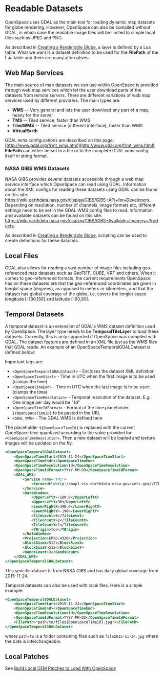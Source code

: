 # Readable Datasets
OpenSpace uses GDAL as the main tool for loading dynamic map datasets for globe rendering. However, OpenSpace can also be compiled without GDAL, in which case the readable image files will be limited to simple local files such as JPEG and PNG.

As described in [Creating a Renderable Globe](creating-a-renderableglobe), a layer is defined by a Lua table. What we want is a dataset definition to be used for the **FilePath** of the Lua table and there are many alternatives.


## Web Map Services
The main source of map datasets we can use within OpenSpace is provided through web map services which let the user download parts of the datasets from remote servers. There are different variations of web map services used by different providers. The main types are:

  - **WMS** -- Very general and lets the user download any part of a map, heavy for the server
  - **TMS** -- Tiled service, faster than WMS
  - **TiledWMS** -- Tiled service (different interface), faster than WMS
  - **VirtualEarth**

GDAL wms configurations are described on this page: [http://www.gdal.org/frmt_wms.html](http://www.gdal.org/frmt_wms.html). **FilePath** can either be set to a file or to the complete GDAL wms config itself in string format.

### NASA GIBS WMS Datasets
NASA GIBS provides several datasets accessible through a web map service interface which OpenSpace can read using GDAL. Information about the XML configs for reading these datasets using GDAL can be found on this site: https://wiki.earthdata.nasa.gov/display/GIBS/GIBS+API+for+Developers. Depending on resolution, number of channels, image formats etc, different settings need to be set in the GDAL WMS config files to read. Information and available datasets can be found on this site:
https://wiki.earthdata.nasa.gov/display/GIBS/GIBS+Available+Imagery+Products.

As described in [Creating a Renderable Globe](creating-a-renderableglobe), scripting can be used to create definitions for these datasets.


## Local Files
GDAL also allows for reading a vast number of image files including geo-referenced map datasets such as GeoTIFF, CUBE, VRT and others. When it comes to geo-referenced formats, the current requirements OpenSpace has on these datasets are that the geo-referenced coordinates are given in longlat space (degrees), as opposed to meters or kilometers, and that the dataset has global coverage of the globe, i.e. covers the longlat space longitude \[-180,180\] and latitude \[-90,90\].


## Temporal Datasets
A temporal dataset is an extension of GDAL's WMS dataset definition used by OpenSpace. The layer type needs to be **TemporalTileLayer** to load these datasets. Currently, this is only supported if OpenSpace was compiled with GDAL. The dataset features are defined in an XML file just as the WMS files that GDAL reads. An example of an OpenSpaceTemporalGDALDataset is defined below:

Important tags are:
  - `<OpenSpaceTemporalGDALDataset>` - Encloses the dataset XML definition
  - `<OpenSpaceTimeStart>` - Time in UTC when the first image is to be used (clamps the time)
  - `<OpenSpaceTimeEnd>` - Time in UTC when the last image is to be used (clamps the time)
  - `<OpenSpaceTimeResolution>` - Temporal resolution of the dataset. E.g. One image per day would be "1d"
  - `<OpenSpaceTimeIdFormat>` - Format of the time placeholder `${OpenSpaceTimeId}` to be pasted in the URL
  - `<GDAL_WMS>` - The GDAL WMS is defined here

The placeholder `${OpenSpaceTimeId}` is replaced with the current OpenSpace time quantized according to the value provided for `<OpenSpaceTimeResolution>`. Then a new dataset will be loaded and texture images will be updated on the fly.

```xml
<OpenSpaceTemporalGDALDataset>
    <OpenSpaceTimeStart>2015-11-24</OpenSpaceTimeStart>
    <OpenSpaceTimeEnd></OpenSpaceTimeEnd>
    <OpenSpaceTimeResolution>1d</OpenSpaceTimeResolution>
    <OpenSpaceTimeIdFormat>YYYY-MM-DD</OpenSpaceTimeIdFormat>
    <GDAL_WMS>
        <Service name="TMS">
            <ServerUrl>http://map1.vis.earthdata.nasa.gov/wmts-geo/VIIRS_SNPP_CorrectedReflectance_TrueColor/default/${OpenSpaceTimeId}/EPSG4326_250m/${z}/${y}/${x}.jpg</ServerUrl>
        </Service>
        <DataWindow>
            <UpperLeftX>-180.0</UpperLeftX>
            <UpperLeftY>90</UpperLeftY>
            <LowerRightX>396.0</LowerRightX>
            <LowerRightY>-198</LowerRightY>
            <TileLevel>8</TileLevel>
            <TileCountX>2</TileCountX>
            <TileCountY>1</TileCountY>
            <YOrigin>top</YOrigin>
        </DataWindow>
        <Projection>EPSG:4326</Projection>
        <BlockSizeX>512</BlockSizeX>
        <BlockSizeY>512</BlockSizeY>
        <BandsCount>3</BandsCount>
    </GDAL_WMS>
</OpenSpaceTemporalGDALDataset>
```
This specific dataset is from NASA GIBS and has daily global coverage from 2015-11-24.

Temporal datasets can also be used with local files. Here is a simple example:
```xml
<OpenSpaceTemporalGDALDataset>
    <OpenSpaceTimeStart>2015-11-24</OpenSpaceTimeStart>
    <OpenSpaceTimeEnd></OpenSpaceTimeEnd>
    <OpenSpaceTimeResolution>1d</OpenSpaceTimeResolution>
    <OpenSpaceTimeIdFormat>YYYY-MM-DD</OpenSpaceTimeIdFormat>
    <FilePath>"path/to/file${OpenSpaceTimeId}.jpg"</FilePath>
</OpenSpaceTemporalGDALDataset>
```
where `path/to` is a folder containing files such as `file2015-11-24.jpg` where the date is interchangeable.


## Local Patches
See [Build Local DEM Patches to Load With OpenSpace](build-local-dem-patches)

